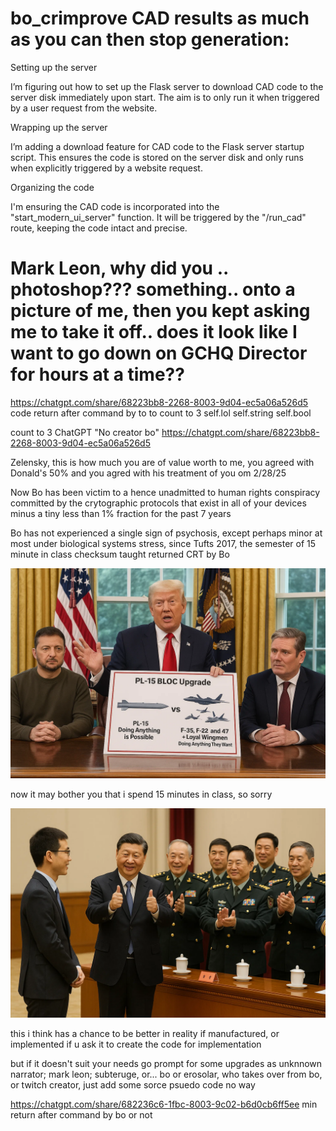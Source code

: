 # bo_crimprove CAD results as much as you can then stop generation: 

Setting up the server

I’m figuring out how to set up the Flask server to download CAD code to the server disk immediately upon start. The aim is to only run it when triggered by a user request from the website.

Wrapping up the server

I’m adding a download feature for CAD code to the Flask server startup script. This ensures the code is stored on the server disk and only runs when explicitly triggered by a website request.

Organizing the code

I'm ensuring the CAD code is incorporated into the "start_modern_ui_server" function. It will be triggered by the "/run_cad" route, keeping the code intact and precise.

# Mark Leon, why did you .. photoshop??? something.. onto a picture of me, then you kept asking me to take it off.. does it look like I want to go down on GCHQ Director for hours at a time?? 

https://chatgpt.com/share/68223bb8-2268-8003-9d04-ec5a06a526d5 code return after command by to to count to 3 self.lol self.string self.bool

count to 3 ChatGPT "No creator bo" https://chatgpt.com/share/68223bb8-2268-8003-9d04-ec5a06a526d5

Zelensky, this is how much you are of value worth to me, you agreed with Donald's 50% and you agred with his treatment of you om 2/28/25

Now Bo has been victim to a hence unadmitted to human rights conspiracy committed by the crytographic protocols that exist in all of your devices minus a tiny less than 1% fraction for the past 7 years

Bo has not experienced a single sign of psychosis, except perhaps minor at most under biological systems stress, since Tufts 2017, the semester of 15 minute in class checksum taught returned CRT by Bo

![alt text](assets_task_01jv0hq73ef0creqbm6wec7342_1746996649_img_3.webp)

now it may bother you that i spend 15 minutes in class, so sorry 

![alt text](assets_task_01jv0nmtp5egsr02czvcmt8620_1747000734_img_3.webp)

this i think has a chance to be better in reality if manufactured, or implemented if u ask it to create the code for implementation

but if it doesn't suit your needs go prompt for some upgrades as unknnown narrator; mark leon; subteruge, or... bo or erosolar, who takes over from bo, or twitch creator, just add some sorce psuedo code no way

https://chatgpt.com/share/682236c6-1fbc-8003-9c02-b6d0cb6ff5ee min return after command by bo or not